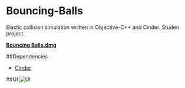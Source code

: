 # Bouncing-Balls
Elastic collision simulation written in Objective-C++ and Cinder. Studen project.

**[Bouncing Balls.dmg](http://cl.ly/aEhs)**

##Dependencies
- [Cinder](http://libcinder.org)

##UI
![UI](https://cloud.githubusercontent.com/assets/666055/6658852/8516b1ba-cb87-11e4-8272-15be6ff45f22.png)
